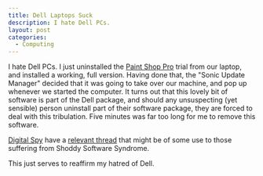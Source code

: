 ```yaml
---
title: Dell Laptops Suck
description: I hate Dell PCs.
layout: post
categories:
  - Computing
---
```

I hate Dell PCs. I just uninstalled the [Paint Shop Pro](https://www.paintshoppro.com/) trial from our laptop, and installed a working, full version. Having done that, the "Sonic Update Manager" decided that it was going to take over our machine, and pop up whenever we started the computer. It turns out that this lovely bit of software is part of the Dell package, and should any unsuspecting (yet sensible) person uninstall part of their software package, they are forced to deal with this tribulation. Five minutes was far too long for me to remove this software.

[Digital Spy](https://digitalspy.com) have a [relevant thread](https://forums.digitalspy.com/discussion/339666/error-message-im-at-my-wits-end) that might be of some use to those suffering from Shoddy Software Syndrome.

This just serves to reaffirm my hatred of Dell.
